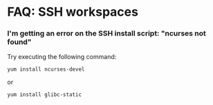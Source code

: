 # FAQ: SSH workspaces

### I'm getting an error on the SSH install script: "ncurses not found" 
Try executing the following command:

    yum install ncurses-devel 
    
or 

    yum install glibc-static 
